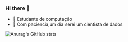 ### Hi there 👋

- 🌱 Estudante de computação
- 🤔 Com paciencia,um dia serei um cientista de dados

![Anurag's GitHub stats](https://github-readme-stats.vercel.app/api?username=Jonatas-G-Oliveira&show_icons=true&theme=radical)
